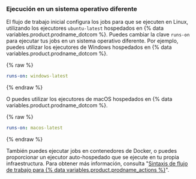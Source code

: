 ### Ejecución en un sistema operativo diferente

El flujo de trabajo inicial configura los jobs para que se ejecuten en Linux, utilizando los ejecutores `ubuntu-latest` hospedados en {% data variables.product.prodname_dotcom %}. Puedes cambiar la clave `runs-on` para ejecutar tus jobs en un sistema operativo diferente. Por ejemplo, puedes utilizar los ejecutores de Windows hospedados en {% data variables.product.prodname_dotcom %}.

{% raw %}
```yaml
runs-on: windows-latest
```
{% endraw %}

O puedes utilizar los ejecutores de macOS hospedados en {% data variables.product.prodname_dotcom %}.

{% raw %}
```yaml
runs-on: macos-latest
```
{% endraw %}

También puedes ejecutar jobs en contenedores de Docker, o puedes proporcionar un ejecutor auto-hospedado que se ejecute en tu propia infraestructura. Para obtener más información, consulta "[Sintaxis de flujo de trabajo para {% data variables.product.prodname_actions %}](/actions/automating-your-workflow-with-github-actions/workflow-syntax-for-github-actions#jobsjob_idruns-on)".
